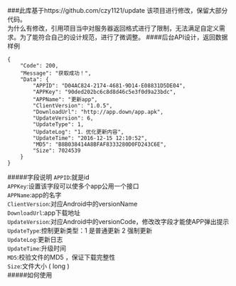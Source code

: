 ###此库基于https://github.com/czy1121/update  该项目进行修改，保留大部分代码。  
为什么有修改，引用项目当中对服务器返回格式进行了限制，无法满足自定义需求。为了能符合自己的设计规范，进行了微调整。 
####后台API设计，返回数据样例
```
{
    "Code": 200,
    "Message": "获取成功！",
    "Data": {
        "APPID": "D04AC824-2174-4681-9D14-E08831D5DE04",
        "APPKey": "90ded202bc6c8d8d46c5e3f0d9a23bdc",
        "APPName": "更新app",
        "ClientVersion": "1.0.5",
        "DownloadUrl": "http://app.down/app.apk",
        "UpdateVersion": 6,
        "UpdateType": 1,
        "UpdateLog": "1．优化更新内容",
        "UpdateTime": "2016-12-15 12:10:52",
        "MD5": "B8B038414A8BFAF8333280D0FD243C6E",
        "Size": 7024539
    }
}
``` 
#####字段说明
`APPID`:就是id  
`APPKey`:设置该字段可以使多个app公用一个接口  
`APPName`:app的名字  
`ClientVersion`:对应Android中的versionName  
`DownloadUrl`:app下载地址  
`UpdateVersion`:对应Android中的versionCode，修改改字段才能使APP弹出提示  
`UpdateType`:控制更新类型：1 是普通更新 2 强制更新  
`UpdateLog`:更新日志  
`UpdateTime`:升级时间  
`MD5`:校验文件的MD5 ，保证下载完整性  
`Size`:文件大小 ( long )  
#####如何使用
